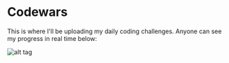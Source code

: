 # Codewars
This is where I'll be uploading my daily coding challenges. Anyone can see my progress in real time below:

![alt tag](https://www.codewars.com/users/nate-d3v/badges/large)
